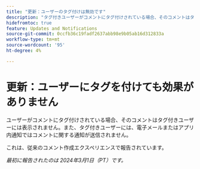 ```yaml
---
title: "更新：ユーザーのタグ付けは無効です"
description: "タグ付きユーザーがコメントにタグ付けされている場合、そのコメントはタグ付きユーザーには表示されません。また、タグ付きユーザーは、電子メールまたはアプリ内通知で、コメントに関する通知を受け取りません。"
hidefromtoc: true
feature: Updates and Notifications
source-git-commit: 0ccfb36c19fadf2637abb98e9b05ab16d312833a
workflow-type: tm+mt
source-wordcount: '95'
ht-degree: 4%

---
```



# 更新：ユーザーにタグを付けても効果がありません

ユーザーがコメントにタグ付けされている場合、そのコメントはタグ付きユーザーには表示されません。また、タグ付きユーザーには、電子メールまたはアプリ内通知ではコメントに関する通知が送信されません。

これは、従来のコメント作成エクスペリエンスで報告されています。

_最初に報告されたのは 2024年3月1日（PT）です。_
